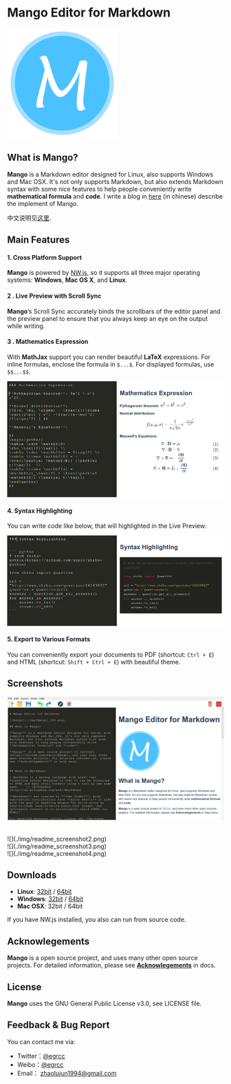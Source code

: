 
# Mango Editor for Markdown

![Mango](./img/Mango1_256.png)

## What is Mango?

**Mango** is a Markdown editor designed for Linux, also supports Windows and Mac OSX. It's not only supports Markdown, but also extends Markdown syntax with some nice features to help people conveniently write **mathematical formula** and **code**. I write a blog in [here](http://egrcc.github.io/2015/04/12/mango-tutorial/) (in chinese) describe the implement of Mango.

中文说明见[这里](./README-zh.md).

## Main Features

#### 1. Cross Platform Support

**Mango** is powered by [NW.js](http://nwjs.io/), so it supports all three major operating systems: **Windows**, **Mac OS X**, and **Linux**. 

#### 2 . Live Preview with Scroll Sync

**Mango**’s Scroll Sync accurately binds the scrollbars of the editor panel and the preview panel to ensure that you always keep an eye on the output while writing.

#### 3 . Mathematics Expression

With **MathJax** support you can render beautiful **LaTeX** expressions. For inline formulas, enclose the formula in `$...$`. For displayed formulas, use `$$...$$`. 

![](./img/readme_math.png)

    
    
                            
#### 4. Syntax Highlighting 

You can write code like below, that will highlighted in the Live Preview:

![](./img/readme_code.png)

#### 5. Export to Various Formats 

You can conveniently export your documents to PDF (shortcut: `Ctrl + E`) and HTML (shortcut: `Shift + Ctrl + E`) with beautiful theme.

## Screenshots

![](./img/readme_screenshot1.png)


</br>
![](./img/readme_screenshot2.png)

</br>
![](./img/readme_screenshot3.png)

</br>
![](./img/readme_screenshot4.png)

## Downloads

- **Linux**: [32bit](./dists/mango-v0.1.0-linux-ia32.tar.gz) / [64bit](./dists/mango-v0.1.0-linux-x64.tar.gz)
- **Windows**: [32bit](./dists/mango-v0.1.0-win-ia32.zip) / [64bit](./dists/mango-v0.1.0-win-x64.zip)
- **Mac OSX**: 32bit / 64bit

If you have NW.js installed, you also can run from source code.

## Acknowlegements

**Mango** is a open source project, and uses many other open source projects. For detailed information, please see [**Acknowlegements**](./docs/Acknowlegements.md) in docs. 

## License

**Mango** uses the GNU General Public License v3.0, see LICENSE file.

## Feedback & Bug Report

You can contact me via:

- Twitter：[@egrcc](https://twitter.com/egrcc)
- Weibo：[@egrcc](http://weibo.com/u/2948739432)
- Email： [zhaolujun1994@gmail.com](mailto:zhaolujun1994@gmail.com)